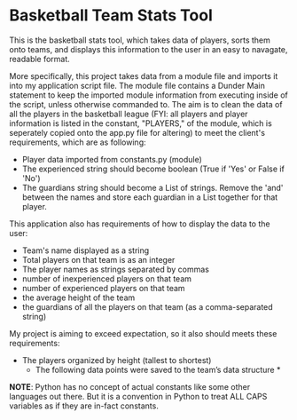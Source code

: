 # Basketball Team Stats Tool
This is the basketball stats tool, which takes data of players, sorts them onto teams, and displays this information to the user in an easy to navagate, readable format.

More specifically, this project takes data from a module file and imports it into my application script file. The module file contains a Dunder Main statement to keep the imported module information from executing inside of the script, unless otherwise commanded to. The aim is to clean the data of all the players in the basketball league (FYI: all players and player information is listed in the constant, "PLAYERS," of the module, which is seperately copied onto the app.py file for altering) to meet the client's requirements, which are as following:
- Player data imported from constants.py (module)
- The experienced string should become boolean (True if 'Yes' or False if 'No')
- The guardians string should become a List of strings. Remove the 'and' between the names and store each guardian in a List together for that player.

This application also has requirements of how to display the data to the user:
- Team's name displayed as a string
- Total players on that team is as an integer
- The player names as strings separated by commas
- number of inexperienced players on that team
- number of experienced players on that team
- the average height of the team
- the guardians of all the players on that team (as a comma-separated string)

My project is aiming to exceed expectation, so it also should meets these requirements:
- The players organized by height (tallest to shortest)
   * The following data points were saved to the team’s data structure *

**NOTE**: Python has no concept of actual constants like some other languages out there. But it is a convention in Python to treat ALL CAPS variables as if they are in-fact constants.